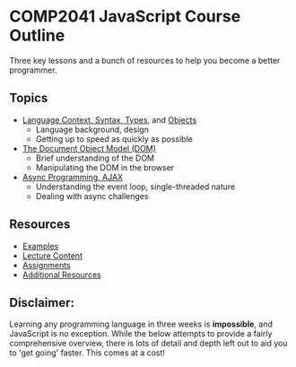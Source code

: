 # COMP2041 JavaScript Course Outline

Three key lessons and a bunch of resources to help you become a better programmer.

## Topics
* [Language Context, Syntax, Types](content), and [Objects](content/objects)
   - Language background, design
   - Getting up to speed as quickly as possible
* [The Document Object Model (DOM)](content/dom)
   - Brief understanding of the DOM
   - Manipulating the DOM in the browser
* [Async Programming, AJAX](content/async)
   - Understanding the event loop, single-threaded nature
   - Dealing with async challenges

## Resources
* [Examples](examples)
* [Lecture Content](content)
* [Assignments](assignment_ideas)
* [Additional Resources](resources)

## Disclaimer:
Learning any programming language in three weeks is **impossible**,
and JavaScript is no exception. While the below attempts to provide a fairly
comprehensive overview, there is lots of detail and depth left out to aid you
to 'get going' faster. This comes at a cost!
